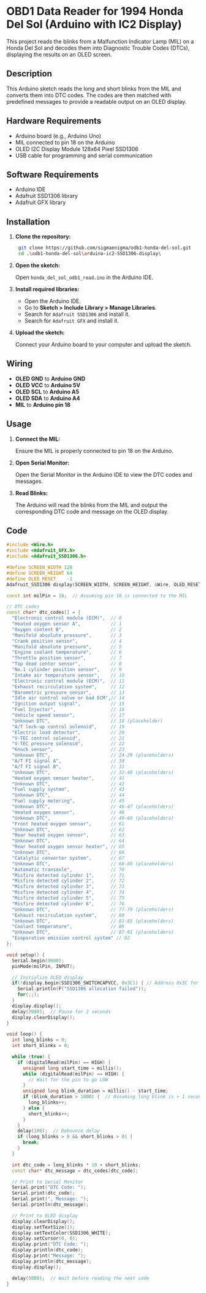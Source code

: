 # OBD1 Data Reader for 1994 Honda Del Sol (Arduino with IC2 Display)

This project reads the blinks from a Malfunction Indicator Lamp (MIL) on a Honda Del Sol and decodes them into Diagnostic Trouble Codes (DTCs), displaying the results on an OLED screen.

## Description

This Arduino sketch reads the long and short blinks from the MIL and converts them into DTC codes. The codes are then matched with predefined messages to provide a readable output on an OLED display.

## Hardware Requirements

- Arduino board (e.g., Arduino Uno)
- MIL connected to pin 18 on the Arduino
- OLED I2C Display Module 128x64 Pixel SSD1306
- USB cable for programming and serial communication

## Software Requirements

- Arduino IDE
- Adafruit SSD1306 library
- Adafruit GFX library

## Installation

1. **Clone the repository:**

   ```bash
    git clone https://github.com/sigmaenigma/odb1-honda-del-sol.git
    cd .\odb1-honda-del-sol\arduino-ic2-SSD1306-display\
    ```

2. **Open the sketch:**

   Open `honda_del_sol_odb1_read.ino` in the Arduino IDE.

3. **Install required libraries:**

   - Open the Arduino IDE.
   - Go to **Sketch > Include Library > Manage Libraries**.
   - Search for `Adafruit SSD1306` and install it.
   - Search for `Adafruit GFX` and install it.

4. **Upload the sketch:**

   Connect your Arduino board to your computer and upload the sketch.

## Wiring

- **OLED GND** to **Arduino GND**
- **OLED VCC** to **Arduino 5V**
- **OLED SCL** to **Arduino A5**
- **OLED SDA** to **Arduino A4**
- **MIL** to **Arduino pin 18**

## Usage

1. **Connect the MIL:**

   Ensure the MIL is properly connected to pin 18 on the Arduino.

2. **Open Serial Monitor:**

   Open the Serial Monitor in the Arduino IDE to view the DTC codes and messages.

3. **Read Blinks:**

   The Arduino will read the blinks from the MIL and output the corresponding DTC code and message on the OLED display.

## Code

```cpp
#include <Wire.h>
#include <Adafruit_GFX.h>
#include <Adafruit_SSD1306.h>

#define SCREEN_WIDTH 128
#define SCREEN_HEIGHT 64
#define OLED_RESET    -1
Adafruit_SSD1306 display(SCREEN_WIDTH, SCREEN_HEIGHT, &Wire, OLED_RESET);

const int milPin = 18;  // Assuming pin 18 is connected to the MIL

// DTC codes
const char* dtc_codes[] = {
  "Electronic control module (ECM)",  // 0
  "Heated oxygen sensor A",           // 1
  "Oxygen content B",                 // 2
  "Manifold absolute pressure",       // 3
  "Crank position sensor",            // 4
  "Manifold absolute pressure",       // 5
  "Engine coolant temperature",       // 6
  "Throttle position sensor",         // 7
  "Top dead center sensor",           // 8
  "No.1 cylinder position sensor",    // 9
  "Intake air temperature sensor",    // 10
  "Electronic control module (ECM)",  // 11
  "Exhaust recirculation system",     // 12
  "Barometric pressure sensor",       // 13
  "Idle air control valve or bad ECM",// 14
  "Ignition output signal",           // 15
  "Fuel Injector",                    // 16
  "Vehicle speed sensor",             // 17
  "Unknown DTC",                      // 18 (placeholder)
  "A/T lock-up control solenoid",     // 19
  "Electric load detector",           // 20
  "V-TEC control solenoid",           // 21
  "V-TEC pressure solenoid",          // 22
  "Knock sensor",                     // 23
  "Unknown DTC",                      // 24-29 (placeholders)
  "A/T FI signal A",                  // 30
  "A/T FI signal B",                  // 31
  "Unknown DTC",                      // 32-40 (placeholders)
  "Heated oxygen sensor heater",      // 41
  "Unknown DTC",                      // 42
  "Fuel supply system",               // 43
  "Unknown DTC",                      // 44
  "Fuel supply metering",             // 45
  "Unknown DTC",                      // 46-47 (placeholders)
  "Heated oxygen sensor",             // 48
  "Unknown DTC",                      // 49-60 (placeholders)
  "Front heated oxygen sensor",       // 61
  "Unknown DTC",                      // 62
  "Rear heated oxygen sensor",        // 63
  "Unknown DTC",                      // 64
  "Rear heated oxygen sensor heater", // 65
  "Unknown DTC",                      // 66
  "Catalytic converter system",       // 67
  "Unknown DTC",                      // 68-69 (placeholders)
  "Automatic transaxle",              // 70
  "Misfire detected cylinder 1",      // 71
  "Misfire detected cylinder 2",      // 72
  "Misfire detected cylinder 3",      // 73
  "Misfire detected cylinder 4",      // 74
  "Misfire detected cylinder 5",      // 75
  "Misfire detected cylinder 6",      // 76
  "Unknown DTC",                      // 77-79 (placeholders)
  "Exhaust recirculation system",     // 80
  "Unknown DTC",                      // 81-85 (placeholders)
  "Coolant temperature",              // 86
  "Unknown DTC",                      // 87-91 (placeholders)
  "Evaporative emission control system" // 92
};

void setup() {
  Serial.begin(9600);
  pinMode(milPin, INPUT);

  // Initialize OLED display
  if(!display.begin(SSD1306_SWITCHCAPVCC, 0x3C)) { // Address 0x3C for 128x64
    Serial.println(F("SSD1306 allocation failed"));
    for(;;);
  }
  display.display();
  delay(2000);  // Pause for 2 seconds
  display.clearDisplay();
}

void loop() {
  int long_blinks = 0;
  int short_blinks = 0;

  while (true) {
    if (digitalRead(milPin) == HIGH) {
      unsigned long start_time = millis();
      while (digitalRead(milPin) == HIGH) {
        // Wait for the pin to go LOW
      }
      unsigned long blink_duration = millis() - start_time;
      if (blink_duration > 1000) {  // Assuming long blink is > 1 second
        long_blinks++;
      } else {
        short_blinks++;
      }
    }
    delay(100);  // Debounce delay
    if (long_blinks > 0 && short_blinks > 0) {
      break;
    }
  }

  int dtc_code = long_blinks * 10 + short_blinks;
  const char* dtc_message = dtc_codes[dtc_code];

  // Print to Serial Monitor
  Serial.print("DTC Code: ");
  Serial.print(dtc_code);
  Serial.print(", Message: ");
  Serial.println(dtc_message);

  // Print to OLED display
  display.clearDisplay();
  display.setTextSize(1);
  display.setTextColor(SSD1306_WHITE);
  display.setCursor(0, 0);
  display.print("DTC Code: ");
  display.println(dtc_code);
  display.print("Message: ");
  display.println(dtc_message);
  display.display();

  delay(5000);  // Wait before reading the next code
}
```
